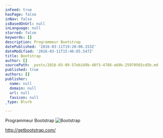 ```yaml
---
inFeed: true
hasPage: false
inNav: false
isBasedOnUrl: null
inLanguage: null
starred: false
keywords: []
description: Programmeur Bootstrap
datePublished: '2016-03-11T19:20:06.153Z'
dateModified: '2016-03-11T15:46:05.547Z'
title: Bootstrap
author: []
sourcePath: _posts/2016-03-09-57eb149b-48f3-4788-a69b-25970565cd5b.md
published: true
authors: []
publisher:
  name: null
  domain: null
  url: null
  favicon: null
_type: Blurb

---
```

Programmeur Bootstrap
![Bootstrap](https://s3-us-west-2.amazonaws.com/the-grid-img/p/671973209f97448a5c97d03142cac640ad746b58.png)

http://getbootstrap.com/